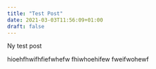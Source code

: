 ```yaml
---
title: "Test Post"
date: 2021-03-03T11:56:09+01:00
draft: false
---
```


Ny test post


hioehfhwifhfiefwhefw
fhiwhoehifew
fweifwohewf